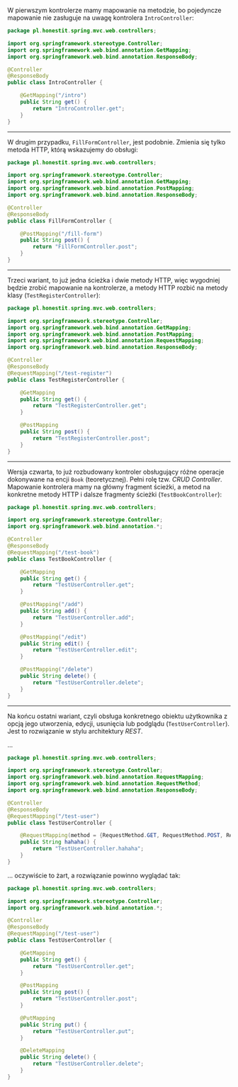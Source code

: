 W pierwszym kontrolerze mamy mapowanie na metodzie, bo pojedyncze mapowanie nie zasługuje na uwagę kontrolera `IntroController`:

```java
package pl.honestit.spring.mvc.web.controllers;

import org.springframework.stereotype.Controller;
import org.springframework.web.bind.annotation.GetMapping;
import org.springframework.web.bind.annotation.ResponseBody;

@Controller
@ResponseBody
public class IntroController {

    @GetMapping("/intro")
    public String get() {
        return "IntroController.get";
    }
}
```

---

W drugim przypadku, `FillFormController`, jest podobnie. Zmienia się tylko metoda HTTP, którą wskazujemy do obsługi:

```java
package pl.honestit.spring.mvc.web.controllers;

import org.springframework.stereotype.Controller;
import org.springframework.web.bind.annotation.GetMapping;
import org.springframework.web.bind.annotation.PostMapping;
import org.springframework.web.bind.annotation.ResponseBody;

@Controller
@ResponseBody
public class FillFormController {

    @PostMapping("/fill-form")
    public String post() {
        return "FillFormController.post";
    }
}
```

---

Trzeci wariant, to już jedna ścieżka i dwie metody HTTP, więc wygodniej będzie zrobić mapowanie na kontrolerze, a metody HTTP rozbić na metody klasy (`TestRegisterController`):

```java
package pl.honestit.spring.mvc.web.controllers;

import org.springframework.stereotype.Controller;
import org.springframework.web.bind.annotation.GetMapping;
import org.springframework.web.bind.annotation.PostMapping;
import org.springframework.web.bind.annotation.RequestMapping;
import org.springframework.web.bind.annotation.ResponseBody;

@Controller
@ResponseBody
@RequestMapping("/test-register")
public class TestRegisterController {

    @GetMapping
    public String get() {
        return "TestRegisterController.get";
    }

    @PostMapping
    public String post() {
        return "TestRegisterController.post";
    }
}
```

---

Wersja czwarta, to już rozbudowany kontroler obsługujący różne operacje dokonywane na encji `Book` (teoretycznej). Pełni rolę tzw. _CRUD Controller_. Mapowanie kontrolera mamy na główny fragment ścieżki, a metod na konkretne metody HTTP i dalsze fragmenty ścieżki (`TestBookController`):

```java
package pl.honestit.spring.mvc.web.controllers;

import org.springframework.stereotype.Controller;
import org.springframework.web.bind.annotation.*;

@Controller
@ResponseBody
@RequestMapping("/test-book")
public class TestBookController {

    @GetMapping
    public String get() {
        return "TestUserController.get";
    }

    @PostMapping("/add")
    public String add() {
        return "TestUserController.add";
    }

    @PostMapping("/edit")
    public String edit() {
        return "TestUserController.edit";
    }

    @PostMapping("/delete")
    public String delete() {
        return "TestUserController.delete";
    }
}
```

---

Na końcu ostatni wariant, czyli obsługa konkretnego obiektu użytkownika z opcją jego utworzenia, edycji, usunięcia lub podglądu (`TestUserController`). Jest to rozwiązanie w stylu architektury _REST_.

...

```java
package pl.honestit.spring.mvc.web.controllers;

import org.springframework.stereotype.Controller;
import org.springframework.web.bind.annotation.RequestMapping;
import org.springframework.web.bind.annotation.RequestMethod;
import org.springframework.web.bind.annotation.ResponseBody;

@Controller
@ResponseBody
@RequestMapping("/test-user")
public class TestUserController {

    @RequestMapping(method = {RequestMethod.GET, RequestMethod.POST, RequestMethod.PUT, RequestMethod.DELETE})
    public String hahaha() {
        return "TestUserController.hahaha";
    }
}
```

... oczywiście to żart, a rozwiązanie powinno wyglądać tak:

```java
package pl.honestit.spring.mvc.web.controllers;

import org.springframework.stereotype.Controller;
import org.springframework.web.bind.annotation.*;

@Controller
@ResponseBody
@RequestMapping("/test-user")
public class TestUserController {

    @GetMapping
    public String get() {
        return "TestUserController.get";
    }

    @PostMapping
    public String post() {
        return "TestUserController.post";
    }

    @PutMapping
    public String put() {
        return "TestUserController.put";
    }

    @DeleteMapping
    public String delete() {
        return "TestUserController.delete";
    }
}
```